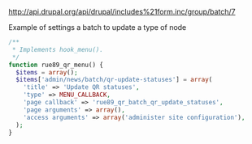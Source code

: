 http://api.drupal.org/api/drupal/includes%21form.inc/group/batch/7

Example of settings a batch to update a type of node 
``` php
/**
 * Implements hook_menu().
 */
function rue89_qr_menu() {
  $items = array();
  $items['admin/news/batch/qr-update-statuses'] = array(
    'title' => 'Update QR statuses',
    'type' => MENU_CALLBACK,
    'page callback' => 'rue89_qr_batch_qr_update_statuses',
    'page arguments' => array(),
    'access arguments' => array('administer site configuration'),
  );
}
```